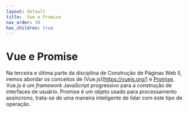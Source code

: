 ```yaml
---
layout: default
title:  Vue e Promise
nav_order: 30
has_children: true
---
```


#  Vue e Promise

Na terceira e última parte da disciplina de Construção de Páginas Web II, iremos
abordar os conceitos de (Vue.js)[https://vuejs.org/] e [Promise](https://developer.mozilla.org/pt-BR/docs/Web/JavaScript/Reference/Global_Objects/Promise). Vue.js é um _framework_ JavaScript
progressivo para a construção de interfaces de usuário. Promise é um objeto
usado para processamento assíncrono, trata-se de uma maneira inteligente de
lidar com este tipo de operação.
